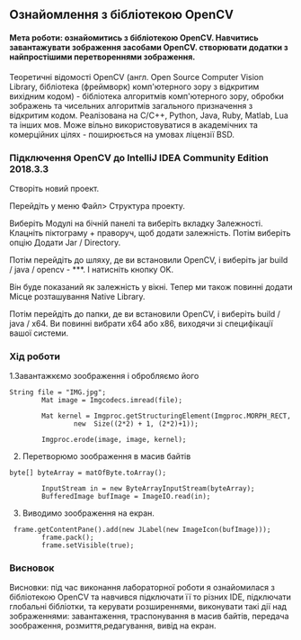 ## Ознайомлення з бібліотекою OpenCV
#### Мета роботи: ознайомитись з бібліотекою OpenCV. Навчитись завантажувати зображення засобами OpenCV. створювати додатки з найпростішими перетвореннями зображення.
Теоретичні відомості
OpenCV (англ. Open Source Computer Vision Library, бібліотека (фреймворк) комп'ютерного зору з відкритим вихідним кодом) - бібліотека алгоритмів комп'ютерного зору, обробки зображень та чисельних алгоритмів загального призначення з відкритим кодом. Реалізована на C/C++, Python, Java, Ruby, Matlab, Lua та інших мов. Може вільно використовуватися в академічних та комерційних цілях - поширюється на умовах ліцензії BSD.

### Підключення OpenCV до IntelliJ IDEA Community Edition 2018.3.3

Створіть новий проект.

Перейдіть у меню Файл> Структура проекту.

Виберіть Модулі на бічній панелі та виберіть вкладку Залежності. Клацніть піктограму + праворуч, щоб додати залежність. Потім виберіть опцію Додати Jar / Directory.

Потім перейдіть до шляху, де ви встановили OpenCV, і виберіть jar build / java / opencv - ***. І натисніть кнопку OK.

Він буде показаний як залежність у вікні. Тепер ми також повинні додати Місце розташування Native Library.

Потім перейдіть до папки, де ви встановили OpenCV, і виберіть build / java / x64. Ви повинні вибрати x64 або x86, виходячи зі специфікації вашої системи. 

### Хід роботи

1.Завантажкємо зоображення і обробляємо його
```
String file = "IMG.jpg";
        Mat image = Imgcodecs.imread(file);

        Mat kernel = Imgproc.getStructuringElement(Imgproc.MORPH_RECT,
                new  Size((2*2) + 1, (2*2)+1));
                
        Imgproc.erode(image, image, kernel);
```
2. Перетворюмо зоображення в масив байтів
```
byte[] byteArray = matOfByte.toArray();

        InputStream in = new ByteArrayInputStream(byteArray);
        BufferedImage bufImage = ImageIO.read(in);
```

3. Виводимо зоображення на екран.
```
 frame.getContentPane().add(new JLabel(new ImageIcon(bufImage)));
        frame.pack();
        frame.setVisible(true);
```

### Висновок
Висновки: під час виконання лабораторної роботи я ознайомилася з бібліотекою OpenCV та навчився підключати її то різних IDE, підключати глобальні бібліотки, та керувати розширеннями,   виконувати такі дії над зображеннями: завантаження, траспонування в масив байтів, передача зоображення, розмиття,редагування, вивід на екран.
